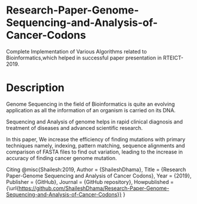 # Research-Paper-Genome-Sequencing-and-Analysis-of-Cancer-Codons

Complete Implementation of Various Algorithms related to Bioinformatics,which helped in successful paper presentation in RTEICT-2019.

# Description

Genome Sequencing in the field of Bioinformatics is quite an evolving application as all the information of an organism is carried on its DNA.

Sequencing and Analysis of genome helps in rapid clinical diagnosis and treatment of diseases and advanced scientific research.

In this paper, We increase the efficiency of finding mutations with primary techniques namely, indexing, pattern matching, sequence alignments and comparison of FASTA files to find out variation, leading to the increase in accuracy of finding cancer genome mutation.

Citing
@misc{Shailesh:2019,
  Author = {ShaileshDhama},
  Title = {Research Paper-Genome Sequencing and Analysis of Cancer Codons},
  Year = {2019},
  Publisher = {GitHub},
  Journal = {GitHub repository},
  Howpublished = {\url{https://github.com/ShaileshDhama/Research-Paper-Genome-Sequencing-and-Analysis-of-Cancer-Codons}}
  }
  
